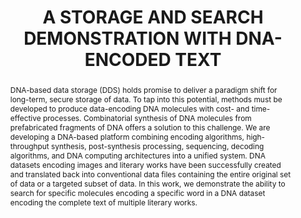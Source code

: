 ---
abstract: DNA-based data storage (DDS) holds promise to deliver a paradigm shift for
  long-term, secure storage of data. To tap into this potential, methods must be developed
  to produce data-encoding DNA molecules with cost- and time-effective processes.  Combinatorial
  synthesis of DNA molecules from prefabricated fragments of DNA offers a solution
  to this challenge.  We are developing a DNA-based platform combining encoding algorithms,
  high-throughput synthesis, post-synthesis processing, sequencing, decoding algorithms,
  and DNA computing architectures into a unified system.  DNA datasets encoding images
  and literary works have been successfully created and translated back into conventional
  data files containing the entire original set of data or a targeted subset of data.  In
  this work, we demonstrate the ability to search for specific molecules encoding
  a specific word in a DNA dataset encoding the complete text of multiple literary
  works.
creators:
- Provencher, Laurel
- Bhatia, Swapnil
- Mihm, Sean
date: null
document_url: https://www.ideals.illinois.edu/items/128326/bitstreams/429017/data.pdf
grand_parent: iPRES
institutions: []
keywords:
- dna
- sustainability
- storage
- search
landing_page_url: https://hdl.handle.net/2142/121123
language: eng
layout: publication
license: CC-BY 4.0 International
notes_url: null
parent: iPRES 2023
publication_type: paper
size: null
slides_url: https://hdl.handle.net/2142/121661
source_name: iPRES
stream_url: null
title: A STORAGE AND SEARCH DEMONSTRATION WITH DNA-ENCODED TEXT
year: 2023
---